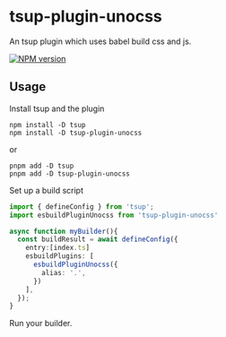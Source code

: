 # tsup-plugin-unocss
An tsup plugin which uses babel build css and js.

[![NPM version](https://img.shields.io/npm/v/tsup-plugin-unocss?color=a1b858&label=)](https://www.npmjs.com/package/tsup-plugin-unocss)


## Usage

Install tsup and the plugin

```shell
npm install -D tsup
npm install -D tsup-plugin-unocss
```
or
```shell
pnpm add -D tsup
pnpm add -D tsup-plugin-unocss
```
Set up a build script

```typescript
import { defineConfig } from 'tsup';
import esbuildPluginUnocss from 'tsup-plugin-unocss'

async function myBuilder(){
  const buildResult = await defineConfig({
    entry:[index.ts]
    esbuildPlugins: [
      esbuildPluginUnocss({
        alias: '.',
      })
    ],
  });
}
```

Run your builder.
